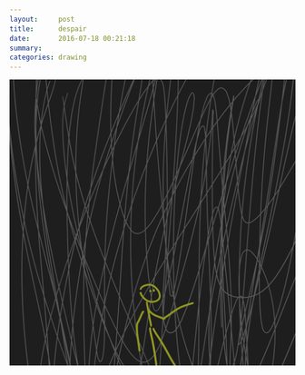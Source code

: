 ```yaml
---
layout:     post
title:      despair
date:       2016-07-18 00:21:18
summary:    
categories: drawing
---
```

![despair](/images/diary/despair.png "sudden storm")
